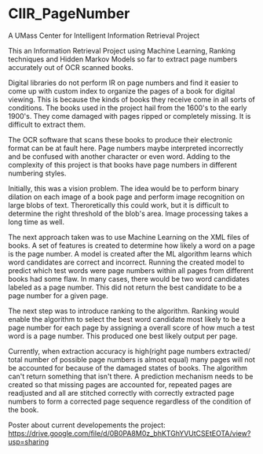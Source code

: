 # CIIR_PageNumber
A UMass Center for Intelligent Information Retrieval Project

This an Information Retrieval Project using Machine Learning, Ranking techniques and Hidden Markov Models so far to extract page numbers accurately
out of OCR scanned books. 

Digital libraries do not perform IR on page numbers and find it easier to come up with custom index to organize the pages of a 
book for digital viewing. This is because the kinds of books they receive come in all sorts of conditions. The books used in the project hail from 
the 1600's to the early 1900's. They come damaged with pages ripped or completely missing. It is difficult to extract them. 


The OCR software that scans these books to produce their electronic format can be at fault here. Page numbers maybe interpreted 
incorrectly and be confused with another character or even word. Adding to the complexity of this project is that books have
page numbers in different numbering styles.

Initially, this was a vision problem. The idea would be to perform binary dilation on each image of a book page and perform image recognition on 
large blobs of text. Theroretically this could work, but it is difficult to determine the right threshold of the blob's area. Image 
processing takes a long time as well.

The next approach taken was to use Machine Learning on the XML files of books. A set of features is created to determine how
likely a word on  a page is the page number. A model is created after the ML algorithm learns which word candidates are correct and incorrect.
Running the created model to predict which  test words were page numbers within all pages from different
books had some flaw. In many cases, there would be two word candidates labeled as a page number. This did not return the 
best candidate to be a page number for a given page. 

The next step was to introduce ranking to the algorithm. Ranking would enable the algorithm to select the best word candidate most likely to be a page number for each page
by assigning a overall score of how much a test word is a page number. This produced one best likely output per page.

Currently, when extraction accuracy is high(right page numbers extracted/ total number of possible page numbers is almost equal) many pages will not be accounted for 
because of the damaged states of books. The algorithm can't return something that isn't there. A prediction mechanism needs to be 
created so that missing pages are accounted for, repeated pages are readjusted and all are stitched correctly with correctly extracted page numbers
to form a corrected page sequence regardless of the condition of the book. 

Poster about current developements the project: https://drive.google.com/file/d/0B0PA8M0z_bhKTGhYVUtCSEtEOTA/view?usp=sharing

